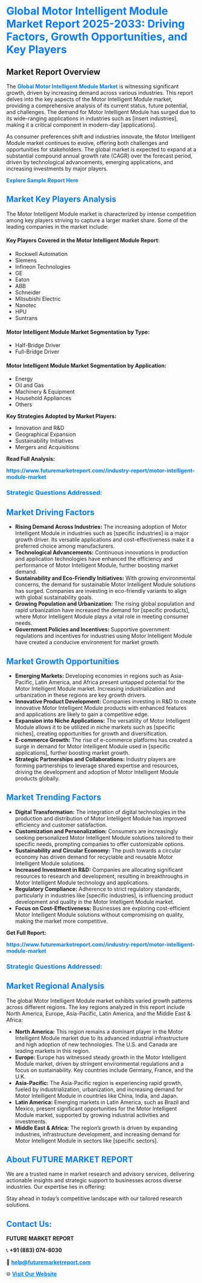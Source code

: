 <h1 style="color: #007BFF;">Global Motor Intelligent Module Market Report 2025-2033: Driving Factors, Growth Opportunities, and Key Players</h1>

<section id="overview">
<h2>Market Report Overview</h2>
<p>The <a href="https://www.futuremarketreport.com//industry-report/motor-intelligent-module-market" style="color: #007BFF; text-decoration: none;"><strong>Global Motor Intelligent Module Market</strong></a> is witnessing significant growth, driven by increasing demand across various industries. This report delves into the key aspects of the Motor Intelligent Module market, providing a comprehensive analysis of its current status, future potential, and challenges. The demand for Motor Intelligent Module has surged due to its wide-ranging applications in industries such as [insert industries], making it a critical component in modern-day [applications].</p>
<p>As consumer preferences shift and industries innovate, the Motor Intelligent Module market continues to evolve, offering both challenges and opportunities for stakeholders. The global market is expected to expand at a substantial compound annual growth rate (CAGR) over the forecast period, driven by technological advancements, emerging applications, and increasing investments by major players.</p>
</section>

<section id="overview">
<p><a href="https://www.futuremarketreport.com//request-sample/reportId=57832" style="color: #007BFF; text-decoration: none;"><strong>Explore Sample Report Here</strong></a></p>
</section>

<section id="key-players">
<h2 style="color: #007BFF;">Market Key Players Analysis</h2>
<p>The Motor Intelligent Module market is characterized by intense competition among key players striving to capture a larger market share. Some of the leading companies in the market include:</p>
<h4>Key Players Covered in the Motor Intelligent Module Report:</h4>
<ul><li>Rockwell Automation</li><li>Siemens</li><li>Infineon Technologies</li><li>GE</li><li>Eaton</li><li>ABB</li><li>Schneider</li><li>Mitsubishi Electric</li><li>Nanotec</li><li>HPU</li><li>Suntrans</li></ul>
<h4>Motor Intelligent Module Market Segmentation by Type:</h4>
<ul><li>Half-Bridge Driver</li><li>Full-Bridge Driver</li></ul>

<h4>Motor Intelligent Module Market Segmentation by Application:</h4>
<ul><li>Energy</li><li>Oil and Gas</li><li>Machinery &amp; Equipment</li><li>Household Appliances</li><li>Others</li></ul>
<p><strong>Key Strategies Adopted by Market Players:</strong></p>
<ul>
<li>Innovation and R&D</li>
<li>Geographical Expansion</li>
<li>Sustainability Initiatives</li>
<li>Mergers and Acquisitions</li>
</ul>
</section>

<section>
<p><strong>Read Full Analysis: </strong></p><a href="https://www.futuremarketreport.com//industry-report/motor-intelligent-module-market" style="color: #007BFF; text-decoration: none;"><strong>https://www.futuremarketreport.com//industry-report/motor-intelligent-module-market</strong></a>
<h3 style="color: #007BFF;">Strategic Questions Addressed:</h3>
</section>

<section id="driving-factors">
<h2 style="color: #007BFF;">Market Driving Factors</h2>
<ul>
<li><strong>Rising Demand Across Industries:</strong> The increasing adoption of Motor Intelligent Module in industries such as [specific industries] is a major growth driver. Its versatile applications and cost-effectiveness make it a preferred choice among manufacturers.</li>
<li><strong>Technological Advancements:</strong> Continuous innovations in production and application technologies have enhanced the efficiency and performance of Motor Intelligent Module, further boosting market demand.</li>
<li><strong>Sustainability and Eco-Friendly Initiatives:</strong> With growing environmental concerns, the demand for sustainable Motor Intelligent Module solutions has surged. Companies are investing in eco-friendly variants to align with global sustainability goals.</li>
<li><strong>Growing Population and Urbanization:</strong> The rising global population and rapid urbanization have increased the demand for [specific products], where Motor Intelligent Module plays a vital role in meeting consumer needs.</li>
<li><strong>Government Policies and Incentives:</strong> Supportive government regulations and incentives for industries using Motor Intelligent Module have created a conducive environment for market growth.</li>
</ul>
</section>

<section id="growth-opportunities">
<h2 style="color: #007BFF;">Market Growth Opportunities</h2>
<ul>
<li><strong>Emerging Markets:</strong> Developing economies in regions such as Asia-Pacific, Latin America, and Africa present untapped potential for the Motor Intelligent Module market. Increasing industrialization and urbanization in these regions are key growth drivers.</li>
<li><strong>Innovative Product Development:</strong> Companies investing in R&D to create innovative Motor Intelligent Module products with enhanced features and applications are likely to gain a competitive edge.</li>
<li><strong>Expansion into Niche Applications:</strong> The versatility of Motor Intelligent Module allows it to be utilized in niche markets such as [specific niches], creating opportunities for growth and diversification.</li>
<li><strong>E-commerce Growth:</strong> The rise of e-commerce platforms has created a surge in demand for Motor Intelligent Module used in [specific applications], further boosting market growth.</li>
<li><strong>Strategic Partnerships and Collaborations:</strong> Industry players are forming partnerships to leverage shared expertise and resources, driving the development and adoption of Motor Intelligent Module products globally.</li>
</ul>
</section>

<section id="trending-factors">
<h2 style="color: #007BFF;">Market Trending Factors</h2>
<ul>
<li><strong>Digital Transformation:</strong> The integration of digital technologies in the production and distribution of Motor Intelligent Module has improved efficiency and customer satisfaction.</li>
<li><strong>Customization and Personalization:</strong> Consumers are increasingly seeking personalized Motor Intelligent Module solutions tailored to their specific needs, prompting companies to offer customizable options.</li>
<li><strong>Sustainability and Circular Economy:</strong> The push towards a circular economy has driven demand for recyclable and reusable Motor Intelligent Module solutions.</li>
<li><strong>Increased Investment in R&D:</strong> Companies are allocating significant resources to research and development, resulting in breakthroughs in Motor Intelligent Module technology and applications.</li>
<li><strong>Regulatory Compliance:</strong> Adherence to strict regulatory standards, particularly in industries like [specific industries], is influencing product development and quality in the Motor Intelligent Module market.</li>
<li><strong>Focus on Cost-Effectiveness:</strong> Businesses are exploring cost-efficient Motor Intelligent Module solutions without compromising on quality, making the market more competitive.</li>
</ul>
</section>

<section>
<p><strong>Get Full Report: </strong></p><a href="https://www.futuremarketreport.com//industry-report/motor-intelligent-module-market" style="color: #007BFF; text-decoration: none;"><strong>https://www.futuremarketreport.com//industry-report/motor-intelligent-module-market</strong></a>
<h3 style="color: #007BFF;">Strategic Questions Addressed:</h3>
</section>


<section id="regional-analysis">
<h2 style="color: #007BFF;">Market Regional Analysis</h2>
<p>The global Motor Intelligent Module market exhibits varied growth patterns across different regions. The key regions analyzed in this report include North America, Europe, Asia-Pacific, Latin America, and the Middle East & Africa:</p>
<ul>
<li><strong>North America:</strong> This region remains a dominant player in the Motor Intelligent Module market due to its advanced industrial infrastructure and high adoption of new technologies. The U.S. and Canada are leading markets in this region.</li>
<li><strong>Europe:</strong> Europe has witnessed steady growth in the Motor Intelligent Module market, driven by stringent environmental regulations and a focus on sustainability. Key countries include Germany, France, and the U.K.</li>
<li><strong>Asia-Pacific:</strong> The Asia-Pacific region is experiencing rapid growth, fueled by industrialization, urbanization, and increasing demand for Motor Intelligent Module in countries like China, India, and Japan.</li>
<li><strong>Latin America:</strong> Emerging markets in Latin America, such as Brazil and Mexico, present significant opportunities for the Motor Intelligent Module market, supported by growing industrial activities and investments.</li>
<li><strong>Middle East & Africa:</strong> The region’s growth is driven by expanding industries, infrastructure development, and increasing demand for Motor Intelligent Module in sectors like [specific sectors].</li>
</ul>
</section>

<footer>
<h2 style="color: #007BFF;">About FUTURE MARKET REPORT</h2>
<p>We are a trusted name in market research and advisory services, delivering actionable insights and strategic support to businesses across diverse industries. Our expertise lies in offering:</p>

<p>Stay ahead in today’s competitive landscape with our tailored research solutions.</p>

<h2 style="color: #007BFF;">Contact Us:</h2>
<p><strong>FUTURE MARKET REPORT</strong></p>
<p>📞 <strong>+91 (883) 074-8030</strong></p>
<p>📧 <strong><a href="mailto:help@futuremarketreport.com" style="color: #007BFF;">help@futuremarketreport.com</a></strong></p>
<p>🌐 <strong><a href="https://www.futuremarketreport.com/" style="color: #007BFF;">Visit Our Website</a></strong></p>
</footer>